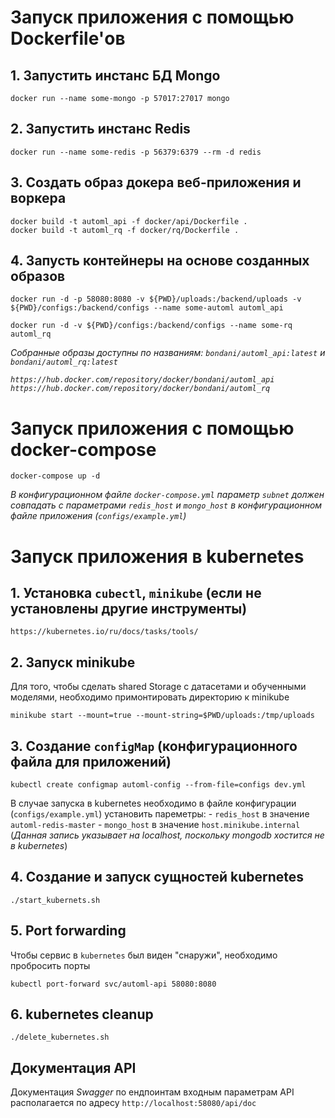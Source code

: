 # Запуск приложения с помощью Dockerfile'ов

## 1. Запустить инстанс БД Mongo

```
docker run --name some-mongo -p 57017:27017 mongo
```

## 2. Запустить инстанс Redis

```
docker run --name some-redis -p 56379:6379 --rm -d redis
```

## 3. Создать образ докера веб-приложения и воркера

```
docker build -t automl_api -f docker/api/Dockerfile .
docker build -t automl_rq -f docker/rq/Dockerfile .
```

## 4. Запусть контейнеры на основе созданных образов

```
docker run -d -p 58080:8080 -v ${PWD}/uploads:/backend/uploads -v ${PWD}/configs:/backend/configs --name some-automl automl_api

docker run -d -v ${PWD}/configs:/backend/configs --name some-rq automl_rq
```

_Собранные образы доступны по названиям: `bondani/automl_api:latest` и `bondani/automl_rq:latest`_

_`https://hub.docker.com/repository/docker/bondani/automl_api` `https://hub.docker.com/repository/docker/bondani/automl_rq`_

# Запуск приложения с помощью docker-compose

```
docker-compose up -d
```

_В конфигурационном файле `docker-compose.yml` параметр `subnet` должен совпадать с параметрами `redis_host` и `mongo_host` в конфигурационном файле приложения (`configs/example.yml`)_

# Запуск приложения в kubernetes

## 1. Установка `cubectl`, `minikube` (если не установлены другие инструменты)

```
https://kubernetes.io/ru/docs/tasks/tools/
```

## 2. Запуск minikube

Для того, чтобы сделать shared Storage с датасетами и обученными моделями, необходимо примонтировать директорию к minikube

```
minikube start --mount=true --mount-string=$PWD/uploads:/tmp/uploads
```

## 3. Создание `configMap` (конфигурационного файла для приложений)

```
kubectl create configmap automl-config --from-file=configs dev.yml
```

В случае запуска в kubernetes необходимо в файле конфигурации (`configs/example.yml`) установить пареметры:
    - `redis_host` в значение `automl-redis-master`
    - `mongo_host` в значение `host.minikube.internal` (_Данная запись указывает на localhost, поскольку mongodb хостится не в kubernetes_)

## 4. Создание и запуск cущностей kubernetes

```
./start_kubernets.sh
```

## 5. Port forwarding

Чтобы сервис в `kubernetes` был виден "снаружи", необходимо пробросить порты

```
kubectl port-forward svc/automl-api 58080:8080
```

## 6. kubernetes cleanup

```
./delete_kubernetes.sh
```


## Документация API

Документация *Swagger* по ендпоинтам входным параметрам API располагается по адресу `http://localhost:58080/api/doc`